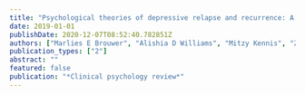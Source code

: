 ```yaml
---
title: "Psychological theories of depressive relapse and recurrence: A systematic review and meta-analysis of prospective studies"
date: 2019-01-01
publishDate: 2020-12-07T08:52:40.782851Z
authors: ["Marlies E Brouwer", "Alishia D Williams", "Mitzy Kennis", "Zhongfang Fu", "Nicola S Klein", "Pim Cuijpers", "Claudi LH Bockting"]
publication_types: ["2"]
abstract: ""
featured: false
publication: "*Clinical psychology review*"
---
```


